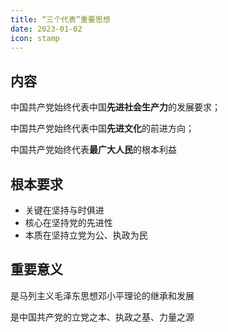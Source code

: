 ```yaml
---
title: “三个代表”重要思想
date: 2023-01-02
icon: stamp
---
```


## 内容

中国共产党始终代表中国**先进社会生产力**的发展要求；

中国共产党始终代表中国**先进文化**的前进方向；

中国共产党始终代表**最广大人民**的根本利益

## 根本要求

- 关键在坚持与时俱进
- 核心在坚持党的先进性
- 本质在坚持立党为公、执政为民

## 重要意义

是马列主义毛泽东思想邓小平理论的继承和发展

是中国共产党的立党之本、执政之基、力量之源

